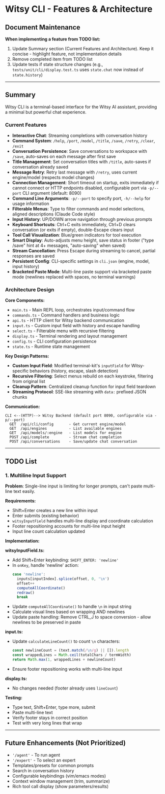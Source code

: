 # Witsy CLI - Features & Architecture

## Document Maintenance

**When implementing a feature from TODO list:**
1. Update Summary section (Current Features and Architecture). Keep it concise - highlight feature, not implementation details
2. Remove completed item from TODO list
3. Update tests if state structure changes (e.g., `tests/unit/cli/display.test.ts` uses `state.chat` now instead of `state.history`)

---

## Summary

Witsy CLI is a terminal-based interface for the Witsy AI assistant, providing a minimal but powerful chat experience.

### Current Features

- **Interactive Chat**: Streaming completions with conversation history
- **Command System**: `/help`, `/port`, `/model`, `/title`, `/save`, `/retry`, `/clear`, `/exit`
- **Conversation Persistence**: Save conversations to workspace with `/save`, auto-saves on each message after first save
- **Title Management**: Set conversation titles with `/title`, auto-saves if conversation already saved
- **Message Retry**: Retry last message with `/retry`, uses current engine/model (respects model changes)
- **Connection Management**: Short timeout on startup, exits immediately if cannot connect or HTTP endpoints disabled, configurable port via `-p/--port` CLI argument (default: 8090)
- **Command Line Arguments**: `-p/--port` to specify port, `-h/--help` for usage information
- **Filterable Menus**: Type to filter commands and model selections, aligned descriptions (Claude Code style)
- **Input History**: UP/DOWN arrow navigation through previous prompts
- **Keyboard Shortcuts**: Ctrl+C exits immediately, Ctrl+D clears conversation (or exits if empty), double-Escape clears input
- **Tool Call Visualization**: Blue/green indicators for tool execution
- **Smart Display**: Auto-adjusts menu height, save status in footer ("type /save" hint at 4+ messages, "auto-saving" when saved)
- **Stream Cancellation**: Press Escape during streaming to cancel, partial responses are saved
- **Persistent Config**: CLI-specific settings in `cli.json` (engine, model, input history)
- **Bracketed Paste Mode**: Multi-line paste support via bracketed paste mode (newlines replaced with spaces, no terminal warnings)

### Architecture Design

**Core Components:**
- `main.ts` - Main REPL loop, orchestrates input/command flow
- `commands.ts` - Command handlers and business logic
- `api.ts` - HTTP client for Witsy backend communication
- `input.ts` - Custom input field with history and escape handling
- `select.ts` - Filterable menu with recursive filtering
- `display.ts` - Terminal rendering and layout management
- `config.ts` - CLI configuration persistence
- `state.ts` - Runtime state management

**Key Design Patterns:**
- **Custom Input Field**: Modified terminal-kit's `inputField` for Witsy-specific behaviors (history, escape, slash detection)
- **Recursive Filtering**: Select menus rebuild on each keystroke, filtering from original list
- **Cleanup Pattern**: Centralized cleanup function for input field teardown
- **Streaming Protocol**: SSE-like streaming with `data:` prefixed JSON chunks

**Communication:**
```
CLI <--(HTTP)--> Witsy Backend (default port 8090, configurable via -p/--port)
  GET  /api/cli/config       - Get current engine/model
  GET  /api/engines          - List available engines
  GET  /api/models/:engine   - List models for engine
  POST /api/complete         - Stream chat completion
  POST /api/conversations    - Save/update chat conversation
```

---

## TODO List

### 1. Multiline Input Support

**Problem**: Single-line input is limiting for longer prompts, can't paste multi-line text easily.

**Requirements:**
- Shift+Enter creates a new line within input
- Enter submits (existing behavior)
- `witsyInputField` handles multi-line display and coordinate calculation
- Footer repositioning accounts for multi-line input height
- Input line count calculation updated

**Implementation:**

**witsyInputField.ts:**
- Add Shift+Enter keybinding: `SHIFT_ENTER: 'newline'`
- In `onKey`, handle 'newline' action:
  ```typescript
  case 'newline':
    inputs[inputIndex].splice(offset, 0, '\n')
    offset++
    computeAllCoordinate()
    redraw()
    break
  ```
- Update `computeAllCoordinate()` to handle `\n` in input string
- Calculate visual lines based on wrapping AND newlines
- Update paste handling: Remove CTRL_J to space conversion - allow newlines to be preserved in paste

**input.ts:**
- Update `calculateLineCount()` to count `\n` characters:
  ```typescript
  const newlineCount = (text.match(/\n/g) || []).length
  const wrappedLines = Math.ceil(totalChars / termWidth)
  return Math.max(1, wrappedLines + newlineCount)
  ```
- Ensure footer repositioning works with multi-line input

**display.ts:**
- No changes needed (footer already uses `lineCount`)

**Testing:**
- Type text, Shift+Enter, type more, submit
- Paste multi-line text
- Verify footer stays in correct position
- Test with very long lines that wrap

---

## Future Enhancements (Not Prioritized)

- `'/agent'` - To run agent
- `'/expert'` - To select an expert
- Templates/presets for common prompts
- Search in conversation history
- Configurable keybindings (vim/emacs modes)
- Context window management (trim, summarize)
- Rich tool call display (show parameters/results)
